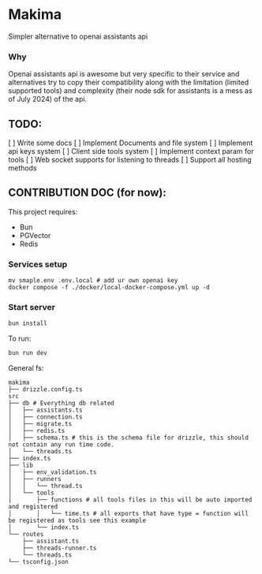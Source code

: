 # Makima

Simpler alternative to openai assistants api

### Why
Openai assistants api is awesome but very specific to their service and alternatives try to copy their compatibility along with the limitation (limited supported tools) and complexity (their node sdk for assistants is a mess as of July 2024) of the api.

## TODO:

[ ] Write some docs
[ ] Implement Documents and file system
[ ] Implement api keys system
[ ] Client side tools system
[ ] Implement context param for tools
[ ] Web socket supports for listening to threads
[ ] Support all hosting methods

## CONTRIBUTION DOC (for now):

This project requires:

- Bun
- PGVector
- Redis

### Services setup

```
mv smaple.env .env.local # add ur own openai key
docker compose -f ./docker/local-docker-compose.yml up -d
```

### Start server

```bash
bun install
```

To run:

```bash
bun run dev
```

General fs:

```
makima
├── drizzle.config.ts
src
├── db # Everything db related
│   ├── assistants.ts
│   ├── connection.ts
│   ├── migrate.ts
│   ├── redis.ts
│   ├── schema.ts # this is the schema file for drizzle, this should not contain any run time code.
│   └── threads.ts
├── index.ts
├── lib
│   ├── env_validation.ts
│   ├── runners
│   │   └── thread.ts
│   └── tools
│       ├── functions # all tools files in this will be auto imported and registered
│       │   └── time.ts # all exports that have type = function will be registered as tools see this example
│       └── index.ts
└── routes
    ├── assistant.ts
    ├── threads-runner.ts
    └── threads.ts
└── tsconfig.json
```

